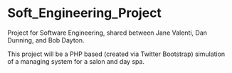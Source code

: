 Soft_Engineering_Project
========================

Project for Software Engineering, shared between Jane Valenti, Dan Dunning, and Bob Dayton.

This project will be a PHP based (created via Twitter Bootstrap) simulation of a managing system for a salon and day spa.
  
